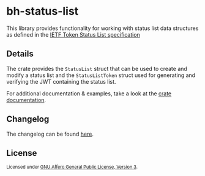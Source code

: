 # bh-status-list

This library provides functionality for working with status list data structures
as defined in the [IETF Token Status List specification][1]

## Details

The crate provides the `StatusList` struct that can be used to create and modify
a status list and the `StatusListToken` struct used for generating and verifying
the JWT containing the status list.

For additional documentation & examples, take a look at the [crate
documentation][2].

## Changelog

The changelog can be found [here](CHANGELOG.md).

## License

<sup> Licensed under <a href="../COPYING">GNU Affero General Public License,
Version 3</a>. </sup>

[1]: https://datatracker.ietf.org/doc/html/draft-ietf-oauth-status-list-03
[2]: https://docs.rs/bh-status-list
